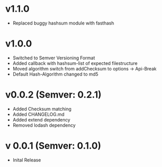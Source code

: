 # v1.1.0

- Replaced buggy hashsum module with fasthash

# v1.0.0

- Switched to Semver Versioning Format
- Added callback with hashsum-list of expected filestructure
- Moved algorithm switch from addChecksum to options -> Api-Break
- Default Hash-Algorithm changed to md5

# v0.0.2 (Semver: 0.2.1)

- Added Checksum matching
- Added CHANGELOG.md
- Added extend dependency
- Removed lodash dependency

# v 0.0.1 (Semver: 0.1.0)

- Inital Release
